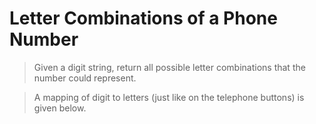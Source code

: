 # Letter Combinations of a Phone Number

> Given a digit string, return all possible letter combinations that the number could represent.

> A mapping of digit to letters (just like on the telephone buttons) is given below.

